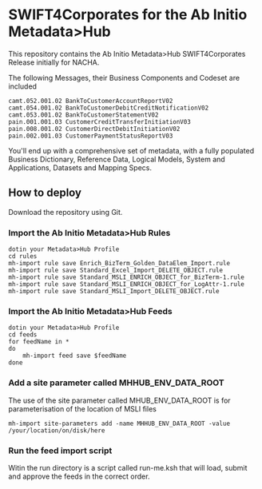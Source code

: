 # SWIFT4Corporates for the Ab Initio Metadata>Hub

This repository contains the Ab Initio Metadata>Hub SWIFT4Corporates Release initially for NACHA.

The following Messages, their Business Components and Codeset are included

	camt.052.001.02 BankToCustomerAccountReportV02
	camt.054.001.02 BankToCustomerDebitCreditNotificationV02
	camt.053.001.02 BankToCustomerStatementV02
	pain.001.001.03 CustomerCreditTransferInitiationV03
	pain.008.001.02 CustomerDirectDebitInitiationV02
	pain.002.001.03 CustomerPaymentStatusReportV03

You'll end up with a comprehensive set of metadata, with a fully populated Business Dictionary, Reference Data, Logical Models, System and Applications, Datasets and Mapping Specs.

## How to deploy

Download the repository using Git.

### Import the Ab Initio Metadata>Hub Rules

	dotin your Metadata>Hub Profile
	cd rules
	mh-import rule save Enrich_BizTerm_Golden_DataElem_Import.rule
	mh-import rule save Standard_Excel_Import_DELETE_OBJECT.rule
	mh-import rule save Standard_MSLI_ENRICH_OBJECT_for_BizTerm-1.rule
	mh-import rule save Standard_MSLI_ENRICH_OBJECT_for_LogAttr-1.rule
	mh-import rule save Standard_MSLI_Import_DELETE_OBJECT.rule

### Import the Ab Initio Metadata>Hub Feeds

	dotin your Metadata>Hub Profile
	cd feeds
	for feedName in *
	do
		mh-import feed save $feedName
	done


### Add a site parameter called MHHUB_ENV_DATA_ROOT

The use of the site parameter called MHUB_ENV_DATA_ROOT is for parameterisation of the location of MSLI files  

	mh-import site-parameters add -name MHHUB_ENV_DATA_ROOT -value /your/location/on/disk/here 

### Run the feed import script

Witin the run directory is a script called run-me.ksh that will load, submit and approve the feeds in the correct order.
